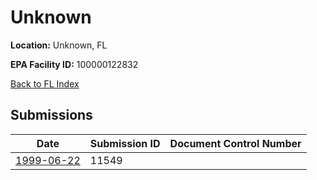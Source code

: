 # Unknown

**Location:** Unknown, FL

**EPA Facility ID:** 100000122832

[Back to FL Index](../../index.md)

## Submissions

| Date | Submission ID | Document Control Number |
|------|--------------|-------------------------|
| [1999-06-22](submissions/11549.md) | 11549 |  |
